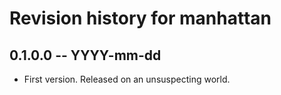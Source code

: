 # Revision history for manhattan

## 0.1.0.0 -- YYYY-mm-dd

* First version. Released on an unsuspecting world.
